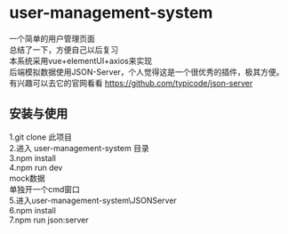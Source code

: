 # user-management-system
一个简单的用户管理页面  
总结了一下，方便自己以后复习  
本系统采用vue+elementUI+axios来实现  
后端模拟数据使用JSON-Server，个人觉得这是一个很优秀的插件，极其方便。  
有兴趣可以去它的官网看看 https://github.com/typicode/json-server  

## 安装与使用
1.git clone 此项目  
2.进入 user-management-system 目录  
3.npm install  
4.npm run dev  
mock数据  
单独开一个cmd窗口  
5.进入user-management-system\JSONServer  
6.npm install  
7.npm run json:server  
